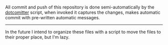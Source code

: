 All commit and push of this repository is done semi-automatically by the [dotcomitter](https://github.com/deechtejoao/dotfiles/blob/master/dotcomitter "dotcomitter") script, when invoked it captures the changes, makes automatic commit with pre-written automatic messages.

---
In the future I intend to organize these files with a script to move the files to their proper place, but I'm lazy. 
